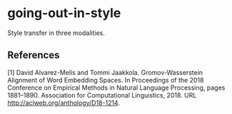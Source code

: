 # going-out-in-style
Style transfer in three modalities.

## References
[1] David Alvarez-Melis and Tommi Jaakkola. Gromov-Wasserstein Alignment of Word Embedding Spaces. In Proceedings of the 2018 Conference on Empirical Methods in Natural Language Processing, pages 1881–1890. Association for Computational Linguistics, 2018. URL http://aclweb.org/anthology/D18-1214.